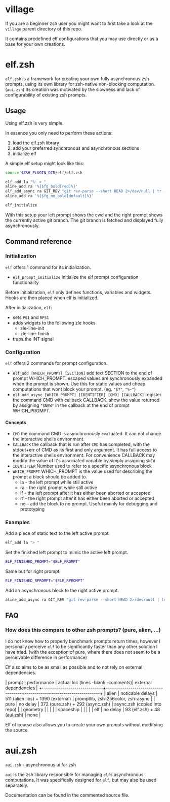 # village

If you are a beginner zsh user you might want to first take a look at the `village` parent directory of this repo.

It contains predefined elf configurations that you may use directly or as a base for your own creations.

# elf.zsh

`elf.zsh` is a framework for creating your own fully asynchronous zsh prompts, using its own library for zsh-native non-blocking computation. (`aui.zsh`)
Its creation was motivated by the slowness and lack of configurability of existing zsh prompts.

## Usage
Using elf.zsh is very simple.

In essence you only need to perform these actions:
1. load the elf.zsh library
2. add your preferred synchronous and asynchronous sections
3. initialize elf

A simple elf setup might look like this:
```zsh
source $ZSH_PLUGIN_DIR/elf/elf.zsh

elf_add la "%~ > "
aline_add ra '%{$fg_bold[red]%}'
elf_add_async ra GIT_REV "git rev-parse --short HEAD 2>/dev/null | tr -d \"[:space:]\"" "(){ NEW="\$1"; }"
aline_add ra '%{$fg_no_bold[default]%}'

elf_initialize
```

With this setup your left prompt shows the cwd and the right prompt shows the currently active git branch.
The git branch is fetched and displayed fully asynchronously.

## Command reference

### Initialization

`elf` offers 1 command for its initialization. 

* `elf_prompt_initialize`
  Initialize the elf prompt configuration functionality

Before initialization, `elf` only defines functions, variables and widgets. Hooks are then placed when elf is initialized.

After initialization, `elf`:
* sets `PS1` and `RPS1`
* adds widgets to the following zle hooks
    * zle-line-init
    * zle-line-finish
* traps the INT signal

### Configuration

`elf` offers 2 commands for prompt configuration.

* `elf_add [WHICH_PROMPT] [SECTION]`
  add text SECTION to the end of prompt WHICH_PROMPT. escaped values are synchronously expanded when the prompt is shown.
  Use this for static values and cheap computations that wont block your prompt. (eg. `"$?"`, `"%~"`)
* `elf_add_async [WHICH_PROMPT] [IDENTIFIER] [CMD] [CALLBACK]`
  register the command CMD with callback CALLBACK. show the value returned by assigning `"$NEW"` in the callback at the end of prompt WHICH_PROMPT.

#### Concepts
* `CMD`
  the command CMD is asynchronously `eval`uated. It can not change the interactive shells environment.
* `CALLBACK`
  the callback that is run after `CMD` has completed, with the stdout+err of CMD as its first and only argument.
  It has full access to the interactive shells environment.
  For convenience CALLBACK may modify the value of it's associated variable by simply assigning `$NEW`
* `IDENTIFIER`
  Number used to refer to a specific asynchronous block
* `WHICH_PROMPT`
  WHICH_PROMPT is the value used for describing the prompt a block should be added to.
  * la - the left prompt while still active
  * ra - the right prompt while still active
  * lf - the left prompt after it has either been aborted or accepted
  * rf - the right prompt after it has either been aborted or accepted
  * no - add the block to no prompt. Useful mainly for debugging and prototyping

### Examples
Add a piece of static text to the left active prompt.
```zsh
elf_add la "> "
```

Set the finished left prompt to mimic the active left prompt.
```zsh
ELF_FINISHED_PROMPT="$ELF_PROMPT"
```

Same but for right prompt.
```zsh
ELF_FINISHED_RPROMPT="$ELF_RPROMPT"
```
Add an asynchronous block to the right active prompt.
```zsh
aline_add_async ra GIT_REV "git rev-parse --short HEAD 2>/dev/null | tr -d \"[:space:]\"" "(){ NEW="\$1"; }"
```

## FAQ

### How does this compare to other zsh prompts? (pure, alien, ...)
I do not know how to properly benchmark prompts return times, however I personally perceive `elf` to be significantly faster than any other solution I have tried. (with the exception of pure, where there does not seem to be a perceivable difference in performance)

Elf also aims to be as small as possible and to not rely on external dependencies.

| prompt    | performance      | actual loc (lines -blank -comments)| external dependencies               |
+------------------------------+------------------------------------+-------------------------------------+
| alien     | noticable delays | 511 (alien libs) + 1390 (external) | promptlib, zsh-256color, zsh-async  |
| pure      | no delay         | 372 (pure.zsh) + 292 (async.zsh)   | async.zsh (copied into repo)        |
| geometry  |                  |                                    |                                     |
| spaceship |                  |                                    |                                     |
| elf       | no delay         | 93 (elf.zsh) + 48 (aui.zsh)        | none                                |

Elf of course also allows you to create your own prompts without modifying the source.

# aui.zsh
`aui.zsh` - asynchronous ui for zsh

`aui` is the zsh library responsible for managing `elf`s asynchronous computations.
It was specifically designed for `elf`, but may also be used separately.

Documentation can be found in the commented source file.
